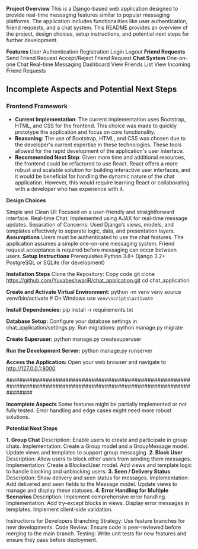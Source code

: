 **Project Overview**
This is a Django-based web application designed to provide real-time messaging features similar to popular messaging platforms. 
The application includes functionalities like user authentication, friend requests, and a chat system. 
This README provides an overview of the project, design choices, setup instructions, and potential next steps for further development.

**Features**
User Authentication
Registration
Login
Logout
**Friend Requests**
Send Friend Request
Accept/Reject Friend Request
**Chat System**
One-on-one Chat
Real-time Messaging
Dashboard
View Friends List
View Incoming Friend Requests

## Incomplete Aspects and Potential Next Steps

### Frontend Framework
- **Current Implementation**: The current implementation uses Bootstrap, HTML, and CSS for the frontend. This choice was made to quickly prototype the application and focus on core functionality.
- **Reasoning**: The use of Bootstrap, HTML, and CSS was chosen due to the developer's current expertise in these technologies. These tools allowed for the rapid development of the application's user interface.
- **Recommended Next Step**: Given more time and additional resources, the frontend could be refactored to use React. React offers a more robust and scalable solution for building interactive user interfaces, and it would be beneficial for handling the dynamic nature of the chat application. However, this would require learning React or collaborating with a developer who has experience with it.




**Design Choices**

Simple and Clean UI: Focused on a user-friendly and straightforward interface.
Real-time Chat: Implemented using AJAX for real-time message updates.
Separation of Concerns: Used Django’s views, models, and templates effectively to separate logic, data, and presentation layers.
**Assumptions**
Users must be authenticated to use the chat features.
The application assumes a simple one-on-one messaging system.
Friend request acceptance is required before messaging can occur between users.
**Setup Instructions**
Prerequisites
Python 3.8+
Django 3.2+
PostgreSQL or SQLite (for development)

**Installation Steps**
Clone the Repository:
Copy code
git clone https://github.com/YuvabeshwariR/chat_application.git
cd chat_application

**Create and Activate Virtual Environment:**
python -m venv venv
source venv/bin/activate  # On Windows use `venv\Scripts\activate`

**Install Dependencies:**
pip install -r requirements.txt

**Database Setup:**
Configure your database settings in chat_application/settings.py.
Run migrations:
python manage.py migrate

**Create Superuser:**
python manage.py createsuperuser

**Run the Development Server:**
python manage.py runserver

**Access the Application:**
Open your web browser and navigate to http://127.0.0.1:8000.

########################################################################################################################

**Incomplete Aspects**
  Some features might be partially implemented or not fully tested.
  Error handling and edge cases might need more robust solutions.

**Potential Next Steps**

**1. Group Chat**
  Description: Enable users to create and participate in group chats.
  Implementation:
    Create a Group model and a GroupMessage model.
    Update views and templates to support group messaging.
**2. Block User**
    Description: Allow users to block other users from sending them messages.
    Implementation:
        Create a BlockedUser model.
        Add views and template logic to handle blocking and unblocking users.
**3. Seen / Delivery Status**
    Description: Show delivery and seen status for messages.
    Implementation:
      Add delivered and seen fields to the Message model.
      Update views to manage and display these statuses.
**4. Error Handling for Multiple Scenarios**
    Description: Implement comprehensive error handling.
    Implementation:
      Add try-except blocks in views.
      Display error messages in templates.
      Implement client-side validation.

Instructions for Developers
Branching Strategy: Use feature branches for new developments.
Code Review: Ensure code is peer-reviewed before merging to the main branch.
Testing: Write unit tests for new features and ensure they pass before deployment.

